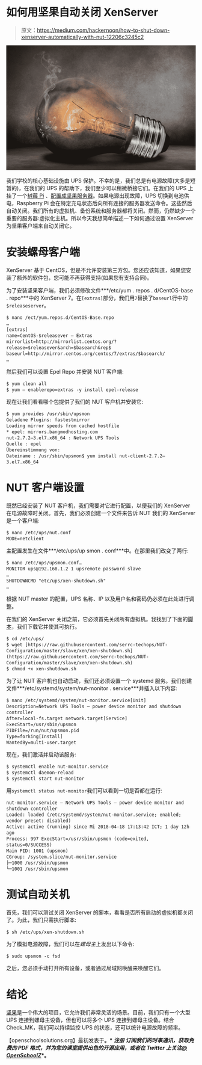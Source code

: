 # 如何用坚果自动关闭 XenServer

> 原文：<https://medium.com/hackernoon/how-to-shut-down-xenserver-automatically-with-nut-12206c3245c2>

![](img/0b744288362e0d12e2e5735b643354c4.png)

我们学校的核心基础设施由 UPS 保护。不幸的是，我们总是有电源故障(大多是短暂的)，在我们的 UPS 的帮助下，我们至少可以稍微桥接它们。在我们的 UPS 上挂了一个[树莓 Pi](https://amzn.to/2HOnPde) 、[配置成坚果服务器](https://openschoolsolutions.org/shutdown-servers-case-power-failure%e2%80%8a-%e2%80%8aups-nut-co/)。如果电源出现故障，UPS 切换到电池供电，Raspberry Pi 会在特定充电状态后向所有连接的服务器发送命令。这些然后自动关闭。我们所有的虚拟机、备份系统和服务器都将关闭。然而，仍然缺少一个重要的服务器:虚拟化主机。所以今天我想简单描述一下如何通过设置 XenServer 为坚果客户端来自动关闭它。

# 安装螺母客户端

XenServer 基于 CentOS，但是不允许安装第三方包。您还应该知道，如果您安装了额外的软件包，您可能不再获得支持(如果您有支持合同)。

为了安装坚果客户端，我们必须修改文件***/etc/yum . repos . d/CentOS-base . repo***中的 XenServer 7。在`[extras]`部分，我们用`7`替换了`baseurl`行中的`$releaseserver`。

```
$ nano /ect/yum.repos.d/CentOS-Base.repo
…
[extras]
name=CentOS-$releasever — Extras
mirrorlist=http://mirrorlist.centos.org/?release=$releasever&arch=$basearch&rep$
baseurl=http://mirror.centos.org/centos/7/extras/$basearch/
…
```

然后我们可以设置 Epel Repo 并安装 NUT 客户端:

```
$ yum clean all
$ yum — enablerepo=extras -y install epel-release
```

现在让我们看看哪个包提供了我们的 NUT 客户机并安装它:

```
$ yum provides /usr/sbin/upsmon
Geladene Plugins: fastestmirror
Loading mirror speeds from cached hostfile
* epel: mirrors.bangmodhosting.com
nut-2.7.2–3.el7.x86_64 : Network UPS Tools
Quelle : epel
Übereinstimmung von:
Dateiname : /usr/sbin/upsmon$ yum install nut-client-2.7.2–3.el7.x86_64
```

# NUT 客户端设置

既然已经安装了 NUT 客户机，我们需要对它进行配置，以便我们的 XenServer 在电源故障时关闭。首先，我们必须创建一个文件来告诉 NUT 我们的 XenServer 是一个客户端:

```
$ nano /etc/ups/nut.conf
MODE=netclient
```

主配置发生在文件***/etc/ups/up smon . conf***中。在那里我们改变了两行:

```
$ nano /etc/ups/upsmon.conf…
MONITOR ups@192.168.1.2 1 upsremote password slave
…
SHUTDOWNCMD "etc/ups/xen-shutdown.sh"
…
```

根据 NUT master 的配置，UPS 名称、IP 以及用户名和密码仍必须在此处进行调整。

在我们的 XenServer 关闭之前，它必须首先关闭所有虚拟机。我找到了下面的[脚本](https://github.com/serrc-techops/NUT-Configuration/blob/master/slave/xen/xen-shutdown.sh)，我们下载它并使其可执行。

```
$ cd /etc/ups/
$ wget [https://raw.githubusercontent.com/serrc-techops/NUT-Configuration/master/slave/xen/xen-shutdown.sh](https://raw.githubusercontent.com/serrc-techops/NUT-Configuration/master/slave/xen/xen-shutdown.sh)
$ chmod +x xen-shutdown.sh
```

为了让 NUT 客户机也自动启动，我们还必须设置一个 systemd 服务。我们创建文件***/etc/systemd/system/nut-monitor . service***并插入以下内容:

```
$ nano /etc/systemd/system/nut-monitor.service[Unit]
Description=Network UPS Tools — power device monitor and shutdown controller
After=local-fs.target network.target[Service]
ExecStart=/usr/sbin/upsmon
PIDFile=/run/nut/upsmon.pid
Type=forking[Install]
WantedBy=multi-user.target
```

现在，我们激活并启动该服务:

```
$ systemctl enable nut-monitor.service
$ systemctl daemon-reload
$ systemctl start nut-monitor
```

用`systemctl status nut-monitor`我们可以看到一切是否都在运行:

```
nut-monitor.service — Network UPS Tools — power device monitor and shutdown controller
Loaded: loaded (/etc/systemd/system/nut-monitor.service; enabled; vendor preset: disabled)
Active: active (running) since Mi 2018–04–18 17:13:42 ICT; 1 day 12h ago
Process: 997 ExecStart=/usr/sbin/upsmon (code=exited, status=0/SUCCESS)
Main PID: 1001 (upsmon)
CGroup: /system.slice/nut-monitor.service
├─1000 /usr/sbin/upsmon
└─1001 /usr/sbin/upsmon
```

# 测试自动关机

首先，我们可以测试关闭 XenServer 的脚本，看看是否所有启动的虚拟机都关闭了。为此，我们只需执行脚本:

```
$ sh /etc/ups/xen-shutdown.sh
```

为了模拟电源故障，我们可以在*螺母主*上发出以下命令:

```
$ sudo upsmon -c fsd
```

之后，您必须手动打开所有设备，或者通过局域网唤醒来唤醒它们。

# 结论

[坚果](http://networkupstools.org/)是一个伟大的项目，它允许我们非常灵活的场景。目前，我们只有一个大型 UPS 连接到螺母主设备，但也可以将多个 UPS 连接到螺母主设备。结合 Check_MK，我们可以持续监控 UPS 的状态，还可以统计电源故障的频率。

【openschoolsolutions.org】最初发表于[](https://openschoolsolutions.org/shut-down-xenserver-automatically-nut/)**。* ***注册*** *订阅我们的时事通讯，获取免费的 PDF 格式，并为您的课堂提供出色的开源应用，或者在 Twitter 上关注*[*@ OpenSchoolZ*](https://twitter.com/OpenSchoolZ)*。**